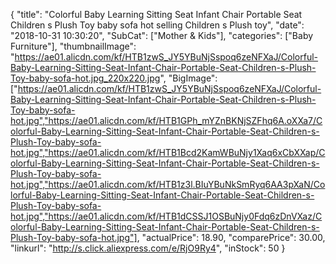 {
	"title": "Colorful Baby Learning Sitting Seat Infant Chair Portable Seat Children s Plush Toy baby sofa hot selling Children s Plush toy",
	"date": "2018-10-31 10:30:20",
	"SubCat": ["Mother & Kids"],
	"categories": ["Baby Furniture"],
	"thumbnailImage": "https://ae01.alicdn.com/kf/HTB1zwS_JY5YBuNjSspoq6zeNFXaJ/Colorful-Baby-Learning-Sitting-Seat-Infant-Chair-Portable-Seat-Children-s-Plush-Toy-baby-sofa-hot.jpg_220x220.jpg",
	"BigImage": ["https://ae01.alicdn.com/kf/HTB1zwS_JY5YBuNjSspoq6zeNFXaJ/Colorful-Baby-Learning-Sitting-Seat-Infant-Chair-Portable-Seat-Children-s-Plush-Toy-baby-sofa-hot.jpg","https://ae01.alicdn.com/kf/HTB1GPh_mYZnBKNjSZFhq6A.oXXa7/Colorful-Baby-Learning-Sitting-Seat-Infant-Chair-Portable-Seat-Children-s-Plush-Toy-baby-sofa-hot.jpg","https://ae01.alicdn.com/kf/HTB1Bcd2KamWBuNjy1Xaq6xCbXXap/Colorful-Baby-Learning-Sitting-Seat-Infant-Chair-Portable-Seat-Children-s-Plush-Toy-baby-sofa-hot.jpg","https://ae01.alicdn.com/kf/HTB1z3l.BIuYBuNkSmRyq6AA3pXaN/Colorful-Baby-Learning-Sitting-Seat-Infant-Chair-Portable-Seat-Children-s-Plush-Toy-baby-sofa-hot.jpg","https://ae01.alicdn.com/kf/HTB1dCSSJ1OSBuNjy0Fdq6zDnVXaz/Colorful-Baby-Learning-Sitting-Seat-Infant-Chair-Portable-Seat-Children-s-Plush-Toy-baby-sofa-hot.jpg"],
	"actualPrice": 18.90,
	"comparePrice": 30.00,
	"linkurl": "http://s.click.aliexpress.com/e/RjO9Ry4",
	"inStock": 50
}
